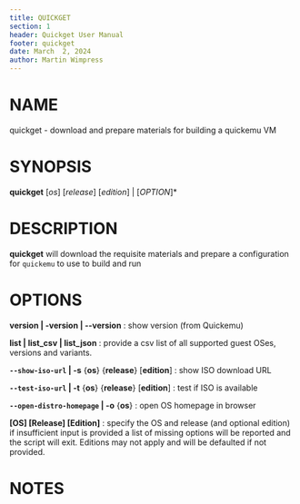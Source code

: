 ```yaml
---
title: QUICKGET
section: 1
header: Quickget User Manual
footer: quickget
date: March  2, 2024
author: Martin Wimpress
---
```


# NAME

quickget - download and prepare materials for building a quickemu VM

# SYNOPSIS

**quickget** [*os*] [*release*] [*edition*] | [*OPTION*]*

# DESCRIPTION

**quickget** will download the requisite materials and prepare a configuration for `quickemu` to use to build and run

# OPTIONS

**version | -version | --version**
: show version (from Quickemu)

**list | list_csv | list_json**
: provide a csv list of all supported guest OSes, versions and variants.

**```--show-iso-url``` | -s** {**os**} {**release**} [**edition**]
: show ISO download URL

**```--test-iso-url``` | -t** {**os**} {**release**} [**edition**]
: test if ISO is available

**```--open-distro-homepage``` | -o** {**os**}
: open OS homepage in browser

**[OS] [Release] [Edition]**
: specify the OS and release (and optional edition)
if insufficient input is provided a list of missing options will be reported and the script will exit.  Editions may not apply and will be defaulted if not provided.

# NOTES